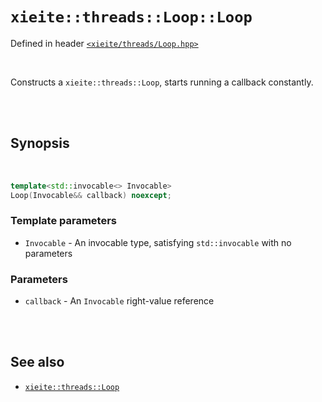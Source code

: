 # `xieite::threads::Loop::Loop`
Defined in header [`<xieite/threads/Loop.hpp>`](../../../include/xieite/threads/Loop.hpp)

<br/>

Constructs a `xieite::threads::Loop`, starts running a callback constantly.

<br/><br/>

## Synopsis

<br/>

```cpp
template<std::invocable<> Invocable>
Loop(Invocable&& callback) noexcept;
```
### Template parameters
- `Invocable` - An invocable type, satisfying `std::invocable` with no parameters
### Parameters
- `callback` - An `Invocable` right-value reference

<br/><br/>

## See also
- [`xieite::threads::Loop`](../../../docs/threads/Loop.md)
